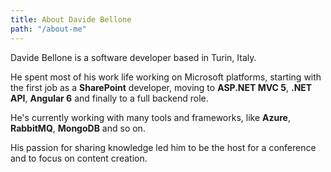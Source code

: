 ```yaml
---
title: About Davide Bellone
path: "/about-me" 
---
```


Davide Bellone is a software developer based in Turin, Italy. 

He spent most of his work life working on Microsoft platforms, starting with the first job as a __SharePoint__ developer, moving to __ASP.NET MVC 5__, __.NET API__, __Angular 6__ and finally to a full backend role.

He's currently working with many tools and frameworks, like __Azure__, __RabbitMQ__, __MongoDB__ and so on.

His passion for sharing knowledge led him to be the host for a conference and to focus on content creation.
